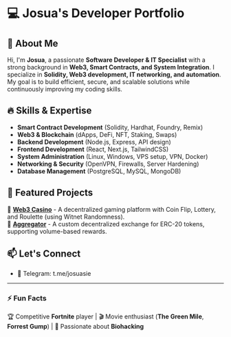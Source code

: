 # 💻 Josua's Developer Portfolio

## 🚀 About Me
Hi, I'm **Josua**, a passionate **Software Developer & IT Specialist** with a strong background in **Web3, Smart Contracts, and System Integration**. I specialize in **Solidity, Web3 development, IT networking, and automation**. My goal is to build efficient, secure, and scalable solutions while continuously improving my coding skills.

## 🔥 Skills & Expertise
- **Smart Contract Development** (Solidity, Hardhat, Foundry, Remix)
- **Web3 & Blockchain** (dApps, DeFi, NFT, Staking, Swaps)
- **Backend Development** (Node.js, Express, API design)
- **Frontend Development** (React, Next.js, TailwindCSS)
- **System Administration** (Linux, Windows, VPS setup, VPN, Docker)
- **Networking & Security** (OpenVPN, Firewalls, Server Hardening)
- **Database Management** (PostgreSQL, MySQL, MongoDB)

## 🌟 Featured Projects
🔹 **[Web3 Casino](https://kitty-zeta.vercel.app/)** - A decentralized gaming platform with Coin Flip, Lottery, and Roulette (using Witnet Randomness).  
🔹 **[Aggregator](https://swap-eth-sand.vercel.app/)** - A custom decentralized exchange for ERC-20 tokens, supporting volume-based rewards.  

## 📫 Let's Connect
- 📩 Telegram: t.me/josuasie 

---

### ⚡ Fun Facts  
🏆 Competitive **Fortnite** player | 🎬 Movie enthusiast (**The Green Mile**, **Forrest Gump**) | 🔬 Passionate about **Biohacking**  
